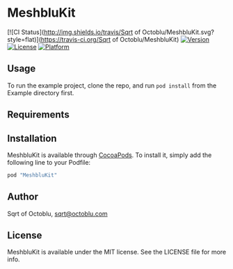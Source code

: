 # MeshbluKit

[![CI Status](http://img.shields.io/travis/Sqrt of Octoblu/MeshbluKit.svg?style=flat)](https://travis-ci.org/Sqrt of Octoblu/MeshbluKit)
[![Version](https://img.shields.io/cocoapods/v/MeshbluKit.svg?style=flat)](http://cocoapods.org/pods/MeshbluKit)
[![License](https://img.shields.io/cocoapods/l/MeshbluKit.svg?style=flat)](http://cocoapods.org/pods/MeshbluKit)
[![Platform](https://img.shields.io/cocoapods/p/MeshbluKit.svg?style=flat)](http://cocoapods.org/pods/MeshbluKit)

## Usage

To run the example project, clone the repo, and run `pod install` from the Example directory first.

## Requirements

## Installation

MeshbluKit is available through [CocoaPods](http://cocoapods.org). To install
it, simply add the following line to your Podfile:

```ruby
pod "MeshbluKit"
```

## Author

Sqrt of Octoblu, sqrt@octoblu.com

## License

MeshbluKit is available under the MIT license. See the LICENSE file for more info.
